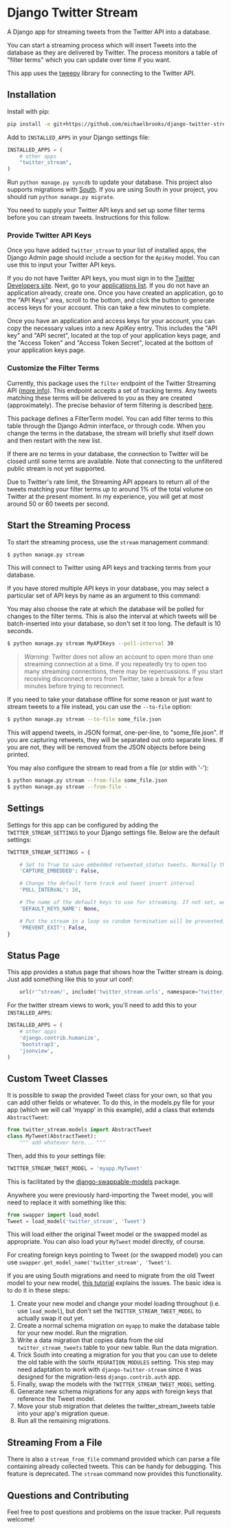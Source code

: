 Django Twitter Stream
=====================

A Django app for streaming tweets from the Twitter API into a database.

You can start a streaming process which will insert
Tweets into the database as they are delivered
by Twitter. The process monitors a table of "filter terms" which
you can update over time if you want.

This app uses the [tweepy](http://github.com/tweepy/tweepy) library
for connecting to the Twitter API.


Installation
------------

Install with pip:

```bash
pip install -e git+https://github.com/michaelbrooks/django-twitter-stream.git#egg=django-twitter-stream
```

Add to `INSTALLED_APPS` in your Django settings file:

```python
INSTALLED_APPS = (
    # other apps
    "twitter_stream",
)
```

Run `python manage.py syncdb` to update your database.
This project also supports migrations with [South](http://south.aeracode.org/).
If you are using South in your project, you should run `python manage.py migrate`.

You need to supply your Twitter API keys and set up some filter terms
before you can stream tweets. Instructions for this follow.


### Provide Twitter API Keys

Once you have added `twitter_stream` to your list of installed apps,
the Django Admin page should include a section for the `ApiKey` model.
You can use this to input your Twitter API keys.

If you do not have Twitter API keys, you must sign in to the
[Twitter Developers site](http://dev.twitter.com). Next, go to
your [applications list](https://dev.twitter.com/apps). If you do
not have an application already, create one.
Once you have created an application, go to the "API Keys" area,
scroll to the bottom, and click the button to generate access keys for your account.
This can take a few minutes to complete.

Once you have an application and access keys for your account,
you can copy the necessary values into a new ApiKey entry.
This includes the "API key" and "API secret", located at the
top of your application keys page, and
the "Access Token" and "Access Token Secret", located at
the bottom of your application keys page.


### Customize the Filter Terms

Currently, this package uses the `filter` endpoint of the
Twitter Streaming API ([more info](https://dev.twitter.com/docs/streaming-apis/streams/public)).
This endpoint accepts a set of tracking terms. Any tweets matching these terms
will be delivered to you as they are created (approximately).
The precise behavior of term filtering is described [here](https://dev.twitter.com/docs/streaming-apis/parameters#track).

This package defines a FilterTerm model. You can add filter
terms to this table through the Django Admin interface,
or through code. When you change the terms in the database,
the stream will briefly shut itself down and then restart
with the new list.

If there are no terms in your database, the connection to Twitter will be
closed until some terms are available. Note that connecting to the unfiltered
public stream is not yet supported.

Due to Twitter's rate limit, the Streaming API appears to return
all of the tweets matching your filter terms *up to* around 1%
of the total volume on Twitter at the present moment.
In my experience, you will get at most around 50 or 60 tweets per second.


Start the Streaming Process
---------------------------

To start the streaming process, use the `stream` management command:

```bash
$ python manage.py stream
```

This will connect to Twitter using API keys and tracking terms from your database.

If you have stored multiple API keys in your database, you may select a particular
set of API keys by name as an argument to this command:

You may also choose the rate at which the database will be polled for changes
to the filter terms. This is also the interval at which tweets will be batch-inserted
into your database, so don't set it too long. The default is 10 seconds.

```bash
$ python manage.py stream MyAPIKeys --poll-interval 30
```

> *Warning*: Twitter does not allow an account to open more than one streaming
 connection at a time. If you repeatedly try to open too many streaming connections,
 there may be repercussions. If you start receiving disconnect errors from Twitter,
 take a break for a few minutes before trying to reconnect.

If you need to take your database offline for some reason or just want to stream
tweets to a file instead, you can use the `--to-file` option:

```bash
$ python manage.py stream --to-file some_file.json
```

This will append tweets, in JSON format, one-per-line, to "some_file.json".
If you are capturing retweets, they will be separated out onto separate lines.
If you are not, they will be removed from the JSON objects before being printed.

You may also configure the stream to read from a file (or stdin with '-'):

```bash
$ python manage.py stream --from-file some_file.json
$ python manage.py stream --from-file -
```

Settings
--------

Settings for this app can be configured by adding the `TWITTER_STREAM_SETTINGS` to your
Django settings file. Below are the default settings:

```python
TWITTER_STREAM_SETTINGS = {

    # Set to True to save embedded retweeted_status tweets. Normally these are discarded.
    'CAPTURE_EMBEDDED': False,

    # Change the default term track and tweet insert interval
    'POLL_INTERVAL': 10,

    # The name of the default keys to use for streaming. If not set, we'll just grab one.
    'DEFAULT_KEYS_NAME': None,

    # Put the stream in a loop so random termination will be prevented.
    'PREVENT_EXIT': False,
}
```

Status Page
-----------

This app provides a status page that shows how the Twitter stream is doing.
Just add something like this to your url conf:

```python
    url(r'^stream/', include('twitter_stream.urls', namespace="twitter_stream")),
```

For the twitter stream views to work, you'll need to add this to your `INSTALLED_APPS`:
```python
INSTALLED_APPS = (
    # other apps
    'django.contrib.humanize',
    'bootstrap3',
    'jsonview',
)
```

Custom Tweet Classes
--------------------

It is possible to swap the provided Tweet class for your own, so that you
can add other fields or whatever.
To do this, in the models.py file for your app (which we will call 'myapp' in this example),
add a class that extends `AbstractTweet`:

```python
from twitter_stream.models import AbstractTweet
class MyTweet(AbstractTweet):
    """ add whatever here... """
```

Then, add this to your settings file:
```python
TWITTER_STREAM_TWEET_MODEL = 'myapp.MyTweet'
```

This is facilitated by the [django-swappable-models](https://github.com/wq/django-swappable-models) package.

Anywhere you were previously hard-importing the Tweet model,
you will need to replace it with something like this:

```python
from swapper import load_model
Tweet = load_model('twitter_stream', 'Tweet')
```

This will load either the original Tweet model or the swapped model
as appropriate. You can also load your `MyTweet` model directly, of course.

For creating foreign keys pointing to Tweet (or the swapped model)
you can use `swapper.get_model_name('twitter_stream', 'Tweet')`.

If you are using South migrations and need to migrate from the old Tweet model
to your new model, [this tutorial](http://www.caktusgroup.com/blog/2013/08/07/migrating-custom-user-model-django/)
explains the issues. The basic idea is to do it in these steps:

1. Create your new model and change your model loading throughout (i.e. use `load_model`),
   but don't set the `TWITTER_STREAM_TWEET_MODEL` to actually swap it out yet.
2. Create a normal schema migration on `myapp` to make the database table for
   your new model. Run the migration.
3. Write a data migration that copies data from the old `twitter_stream_tweets` table to your new table.
   Run the data migration.
4. Trick South into creating a migration for you that you can use to delete the old table with the `SOUTH_MIGRATION_MODULES` setting.
   This step may need adaptation to work with `django-twitter-stream` since it was designed for the migration-less
   `django.contrib.auth` app.
5. Finally, swap the models with the `TWITTER_STREAM_TWEET_MODEL` setting.
6. Generate new schema migrations for any apps with foreign keys that reference the Tweet model.
7. Move your stub migration that deletes the twitter_stream_tweets table into your app's migration queue.
8. Run all the remaining migrations.

Streaming From a File
---------------------

There is also a `stream_from_file` command provided which can parse
a file containing already collected tweets. This can be handy for debugging.
This feature is deprecated. The `stream` command now provides this functionality.


Questions and Contributing
--------------------------

Feel free to post questions and problems on the issue tracker. Pull requests welcome!
